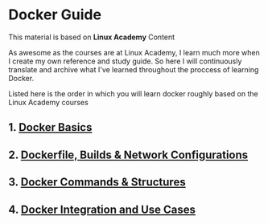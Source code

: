 # Docker Guide 
This material is based on **Linux Academy** Content

As awesome as the courses are at Linux Academy, I learn much more when I create my own reference and study guide. So here I will continuously translate and archive what I've learned throughout the proccess of learning Docker. 

Listed here is the order in which you will learn docker roughly based on the Linux Academy courses

## 1. [Docker Basics](Docker_Basics.md)
## 2. [Dockerfile, Builds & Network Configurations](Dockerfile_Builds_Networks.md)
## 3. [Docker Commands & Structures](Docker_Commands_Structures.md)
## 4. [Docker Integration and Use Cases](Docker_Integration.md)
